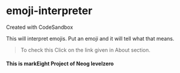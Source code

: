 # emoji-interpreter
Created with CodeSandbox

This will interpret emojis. Put an emoji and it will tell what that means. 

>To check this Click on the link given in About section.

#### This is markEight Project of Neog levelzero  ####
